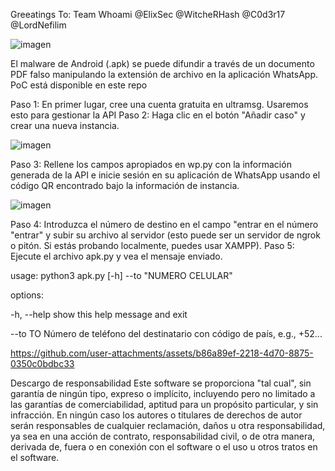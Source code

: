 Greeatings To: Team Whoami  @ElixSec @WitcheRHash @C0d3r17 @LordNefilim 


![imagen](https://github.com/user-attachments/assets/cc7b3468-e325-4e73-aa8e-1e90c5bdfd72)


El malware de Android (.apk) se puede difundir a través de un documento PDF falso manipulando la extensión de archivo en la aplicación WhatsApp. PoC está disponible en este repo

Paso 1: En primer lugar, cree una cuenta gratuita en ultramsg. Usaremos esto para gestionar la API
Paso 2: Haga clic en el botón "Añadir caso" y crear una nueva instancia.

![imagen](https://github.com/user-attachments/assets/fddac9ec-e8b7-4bc0-9360-33ae1ee7cd22)


Paso 3: Rellene los campos apropiados en wp.py con la información generada de la API e inicie sesión en su aplicación de WhatsApp usando el código QR encontrado bajo la información de instancia.

![imagen](https://github.com/user-attachments/assets/27c4fc6e-e7e9-406b-b637-2bd1d7d7f873)


Paso 4: Introduzca el número de destino en el campo "entrar en el número "entrar" y subir su archivo al servidor (esto puede ser un servidor de ngrok o pitón. Si estás probando localmente, puedes usar XAMPP).
Paso 5: Ejecute el archivo apk.py y vea el mensaje enviado.

usage: python3 apk.py [-h] --to "NUMERO CELULAR"

options:

  -h, --help  show this help message and exit
  
  --to TO     Número de teléfono del destinatario con código de país, e.g., +52...



https://github.com/user-attachments/assets/b86a89ef-2218-4d70-8875-0350c0bdbc33




Descargo de responsabilidad
Este software se proporciona "tal cual", sin garantía de ningún tipo, expreso o implícito, incluyendo pero no limitado a las garantías de comerciabilidad, aptitud para un propósito particular, y sin infracción. En ningún caso los autores o titulares de derechos de autor serán responsables de cualquier reclamación, daños u otra responsabilidad, ya sea en una acción de contrato, responsabilidad civil, o de otra manera, derivada de, fuera o en conexión con el software o el uso u otros tratos en el software.

